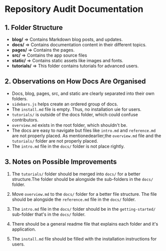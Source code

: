 # Repository Audit Documentation

## 1. Folder Structure
- **blog/** => Contains Markdown blog posts, and updates.
- **docs/** => Contains documentation content in their different topics.
- **pages/** => Contains the pages.
- **src/** => Contains the app source files
- **static/** => Contains static assets like images and fonts.
- **tutorials/** => This folder contains tutorials for advanced users.

## 2. Observations on How Docs Are Organised
- Docs, blog, pages, src, and static are clearly separated into their own folders.
- `sidebars.js` helps create an ordered group of docs.
- The `install.md` file is empty. Thus, no installation uie for users.
- `tutorials/` is outside of the docs folder, which could confuse contributors.
- `overview.md` exists in the root folder, which shouldn't be.
- The docs are easy to navigate but files like `intro.md` and `reference.md` are not properly placed. As mentionedearlier,the `overview.md` file and the `tutorials/` folder are not properly placed.
- The `intro.md` file in the `docs/` folder is not place rightly.

## 3. Notes on Possible Improvements
1. The `tutorials/` folder should be merged into `docs/` for a better structure.The folder should be alongside the sub-folders in the `docs/` folder.

2. Move `overview.md` to the `docs/` folder for a better file structure. The file should be alongside the `reference.md` file in the `docs/` folder.
3. The `intro.md` file in the `docs/` folder should be in the `getting-started/` sub-folder that's in the `docs/` folder.
4. There should be a general readme file that explains each folder and it's application.
5. The `install.md` file should be filled with the installation instructions for users.
